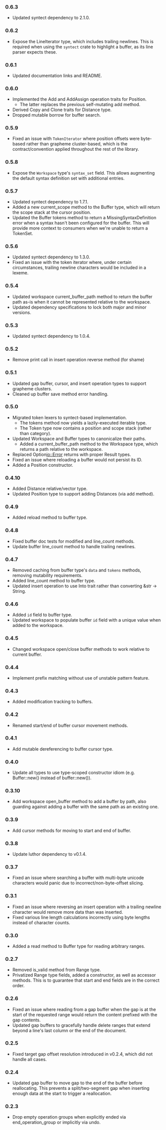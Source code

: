 ### 0.6.3

* Updated syntect dependency to 2.1.0.

### 0.6.2

* Expose the LineIterator type, which includes trailing newlines. This is
  required when using the `syntect` crate to highlight a buffer, as its line
  parser expects these.

### 0.6.1

* Updated documentation links and README.

### 0.6.0

* Implemented the Add and AddAssign operation traits for Position.
  * The latter replaces the previous self-mutating add method.
* Derived Copy and Clone traits for Distance type.
* Dropped mutable borrow for buffer search.

### 0.5.9

* Fixed an issue with `TokenIterator` where position offsets were byte-based
  rather than grapheme cluster-based, which is the contract/convention
  applied throughout the rest of the library.

### 0.5.8

* Expose the `Workspace` type's `syntax_set` field. This allows augmenting the
  default syntax definition set with additional entries.

### 0.5.7

* Updated syntect dependency to 1.7.1.
* Added a new current_scope method to the Buffer type, which will return the
  scope stack at the cursor position.
* Updated the Buffer tokens method to return a MissingSyntaxDefinition error
  when a syntax hasn't been configured for the buffer. This will provide more
  context to consumers when we're unable to return a TokenSet.

### 0.5.6

* Updated syntect dependency to 1.3.0.
* Fixed an issue with the token iterator where, under certain circumstances,
  trailing newline characters would be included in a lexeme.

### 0.5.4

* Updated workspace current_buffer_path method to return the buffer
  path as-is when it cannot be represented relative to the workspace.
* Updated dependency specifications to lock both major and minor versions.

### 0.5.3

* Updated syntect dependency to 1.0.4.

### 0.5.2

* Remove print call in insert operation reverse method (for shame)

### 0.5.1

* Updated gap buffer, cursor, and insert operation types to support grapheme clusters.
* Cleaned up buffer save method error handling.

### 0.5.0

* Migrated token lexers to syntect-based implementation.
  * The tokens method now yields a lazily-executed iterable type.
  * The Token type now contains a position and scope stack (rather than category).
* Updated Workspace and Buffer types to canonicalize their paths.
  * Added a current_buffer_path method to the Workspace type, which returns a path relative to the workspace.
* Replaced Option<io::Error> returns with proper Result types.
* Fixed an issue where reloading a buffer would not persist its ID.
* Added a Position constructor.

### 0.4.10

* Added Distance relative/vector type.
* Updated Position type to support adding Distances (via add method).

### 0.4.9

* Added reload method to buffer type.

### 0.4.8

* Fixed buffer doc tests for modified and line_count methods.
* Update buffer line_count method to handle trailing newlines.

### 0.4.7

* Removed caching from buffer type's `data` and `tokens` methods, removing
  mutability requirements.
* Added line_count method to buffer type.
* Updated insert operation to use Into trait rather than converting &str -> String.

### 0.4.6

* Added `id` field to buffer type.
* Updated workspace to populate buffer `id` field with a unique value when added
  to the workspace.

### 0.4.5

* Changed workspace open/close buffer methods to work relative to current buffer.

### 0.4.4

* Implement prefix matching without use of unstable pattern feature.

### 0.4.3

* Added modification tracking to buffers.

### 0.4.2

* Renamed start/end of buffer cursor movement methods.

### 0.4.1

* Add mutable dereferencing to buffer cursor type.

### 0.4.0

* Update all types to use type-scoped constructor idiom (e.g. Buffer::new() instead of buffer::new()).

### 0.3.10

* Add workspace open_buffer method to add a buffer by path, also guarding
  against adding a buffer with the same path as an existing one.

### 0.3.9

* Add cursor methods for moving to start and end of buffer.

### 0.3.8

* Update luthor dependency to v0.1.4.

### 0.3.7

* Fixed an issue where searching a buffer with multi-byte unicode characters
  would panic due to incorrect/non-byte-offset slicing.

### 0.3.1

* Fixed an issue where reversing an insert operation with a trailing newline
  character would remove more data than was inserted.
* Fixed various line length calculations incorrectly using byte lengths instead
  of character counts.

### 0.3.0

* Added a read method to Buffer type for reading arbitrary ranges.

### 0.2.7

* Removed is_valid method from Range type.
* Privatized Range type fields, added a constructor, as well as accessor methods.
  This is to guarantee that start and end fields are in the correct order.

### 0.2.6

* Fixed an issue where reading from a gap buffer when the gap is at the start
  of the requested range would return the content prefixed with the gap contents.
* Updated gap buffers to gracefully handle delete ranges that extend beyond a
  line's last column or the end of the document.

### 0.2.5

* Fixed target gap offset resolution introduced in v0.2.4, which did not handle
  all cases.

### 0.2.4

* Updated gap buffer to move gap to the end of the buffer before reallocating.
  This prevents a split/two-segment gap when inserting enough data at the start
  to trigger a reallocation.

### 0.2.3

* Drop empty operation groups when explicitly ended via end_operation_group or
  implicitly via undo.
